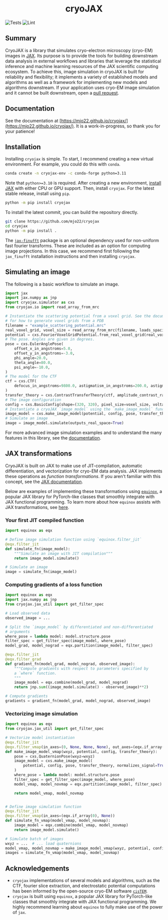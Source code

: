 <h1 align='center'>cryoJAX</h1>

![Tests](https://github.com/mjo22/cryojax/actions/workflows/testing.yml/badge.svg)
![Lint](https://github.com/mjo22/cryojax/actions/workflows/ruff.yml/badge.svg)

## Summary

CryoJAX is a library that simulates cryo-electron microscopy (cryo-EM) images in [JAX](https://jax.readthedocs.io/en/latest/). Its purpose is to provide the tools for building downstream data analysis in external workflows and libraries that leverage the statistical inference and machine learning resources of the JAX scientific computing ecosystem. To achieve this, image simulation in cryoJAX is built for reliability and flexibility; it implements a variety of established models and algorithms as well as a framework for implementing new models and algorithms downstream. If your application uses cryo-EM image simulation and it cannot be built downstream, open a [pull request](https://github.com/mjo22/cryojax/pulls).

## Documentation

See the documentation at [https://mjo22.github.io/cryojax/](https://mjo22.github.io/cryojax/). It is a work-in-progress, so thank you for your patience!

## Installation

Installing `cryojax` is simple. To start, I recommend creating a new virtual environment. For example, you could do this with `conda`.

```bash
conda create -n cryojax-env -c conda-forge python=3.11
```

Note that `python>=3.10` is required. After creating a new environment, [install JAX](https://github.com/google/jax#installation) with either CPU or GPU support. Then, install `cryojax`. For the latest stable release, install using `pip`.

```bash
python -m pip install cryojax
```

To install the latest commit, you can build the repository directly.

```bash
git clone https://github.com/mjo22/cryojax
cd cryojax
python -m pip install .
```

The [`jax-finufft`](https://github.com/dfm/jax-finufft) package is an optional dependency used for non-uniform fast fourier transforms. These are included as an option for computing image projections. In this case, we recommend first following the `jax_finufft` installation instructions and then installing `cryojax`.

## Simulating an image

The following is a basic workflow to simulate an image.

```python
import jax
import jax.numpy as jnp
import cryojax.simulator as cxs
from cryojax.io import read_array_from_mrc

# Instantiate the scattering potential from a voxel grid. See the documentation
# for how to generate voxel grids from a PDB
filename = "example_scattering_potential.mrc"
real_voxel_grid, voxel_size = read_array_from_mrc(filename, loads_spacing=True)
potential = cxs.FourierVoxelGridPotential.from_real_voxel_grid(real_voxel_grid, voxel_size)
# The pose. Angles are given in degrees.
pose = cxs.EulerAnglePose(
    offset_x_in_angstroms=5.0,
    offset_y_in_angstroms=-3.0,
    phi_angle=20.0,
    theta_angle=80.0,
    psi_angle=-10.0,
)
# The model for the CTF
ctf = cxs.CTF(
    defocus_in_angstroms=9800.0, astigmatism_in_angstroms=200.0, astigmatism_angle=10.0
)
transfer_theory = cxs.ContrastTransferTheory(ctf, amplitude_contrast_ratio=0.1)
# The image configuration
config = cxs.BasicConfig(shape=(320, 320), pixel_size=voxel_size, voltage_in_kilovolts=300.0)
# Instantiate a cryoJAX `image_model` using the `make_image_model` function
image_model = cxs.make_image_model(potential, config, pose, transfer_theory)
# Simulate an image
image = image_model.simulate(outputs_real_space=True)
```

For more advanced image simulation examples and to understand the many features in this library, see the [documentation](https://mjo22.github.io/cryojax/).

## JAX transformations

CryoJAX is built on JAX to make use of JIT-compilation, automatic differentiation, and vectorization for cryo-EM data analysis. JAX implements these operations as *function transformations*. If you aren't familiar with this concept, see the [JAX documentation](https://docs.jax.dev/en/latest/key-concepts.html#transformations).

Below are examples of implementing these transformations using [`equinox`](https://docs.kidger.site/equinox/), a popular JAX library for PyTorch-like classes that smoothly integrate with JAX functional programming. To learn more about how `equinox` assists with JAX transformations, see [here](https://docs.kidger.site/equinox/all-of-equinox/#2-filtering).

### Your first JIT compiled function

```python
import equinox as eqx

# Define image simulation function using `equinox.filter_jit`
@eqx.filter_jit
def simulate_fn(image_model):
    """Simulate an image with JIT compilation"""
    return image_model.simulate()

# Simulate an image
image = simulate_fn(image_model)
```

### Computing gradients of a loss function

```python
import equinox as eqx
import jax.numpy as jnp
from cryojax.jax_util import get_filter_spec

# Load observed data
observed_image = ...

# Split the `image_model` by differentiated and non-differentiated
# arguments
where_pose = lambda model: model.structure.pose
filter_spec = get_filter_spec(image_model, where_pose)
model_grad, model_nograd = eqx.partition(image_model, filter_spec)

@eqx.filter_jit
@eqx.filter_grad
def gradient_fn(model_grad, model_nograd, observed_image):
    """Compute gradients with respect to parameters specified by
    a `where` function.
    """
    image_model = eqx.combine(model_grad, model_nograd)
    return jnp.sum((image_model.simulate() - observed_image)**2)

# Compute gradients
gradients = gradient_fn(model_grad, model_nograd, observed_image)
```

### Vectorizing image simulation

```python
import equinox as eqx
from cryojax.jax_util import get_filter_spec

# Vectorize model instantiation
@eqx.filter_jit
@eqx.filter_vmap(in_axes=(0, None, None, None), out_axes=(eqx.if_array(0), None))
def make_image_model_vmap(wxyz, potential, config, transfer_theory):
    pose = cxs.QuaternionPose(wxyz=wxyz)
    image_model = cxs.make_image_model(
        potential, config, pose, transfer_theory, normalizes_signal=True
    )
    where_pose = lambda model: model.structure.pose
    filter_spec = get_filter_spec(image_model, where_pose)
    model_vmap, model_novmap = eqx.partition(image_model, filter_spec)

    return model_vmap, model_novmap


# Define image simulation function
@eqx.filter_jit
@eqx.filter_vmap(in_axes=(eqx.if_array(0), None))
def simulate_fn_vmap(model_vmap, model_novmap):
    image_model = eqx.combine(model_vmap, model_novmap)
    return image_model.simulate()

# Simulate batch of images
wxyz = ...  # ... load quaternions
model_vmap, model_novmap = make_image_model_vmap(wxyz, potential, config, transfer_theory)
images = simulate_fn_vmap(model_vmap, model_novmap)
```

## Acknowledgements

- `cryojax` implementations of several models and algorithms, such as the CTF, fourier slice extraction, and electrostatic potential computations has been informed by the open-source cryo-EM software [`cisTEM`](https://github.com/timothygrant80/cisTEM).
- `cryojax` is built using `equinox`, a popular JAX library for PyTorch-like classes that smoothly integrate with JAX functional programming. We highly recommend learning about `equinox` to fully make use of the power of `jax`.
